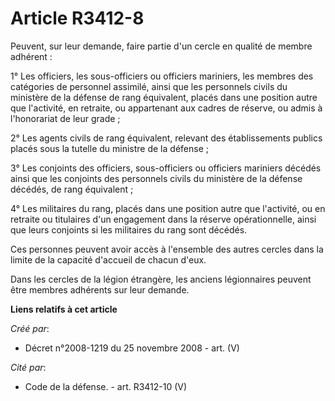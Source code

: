 # Article R3412-8

Peuvent, sur leur demande, faire partie d'un cercle en qualité de membre adhérent :

1° Les officiers, les sous-officiers ou officiers mariniers, les membres des catégories de personnel assimilé, ainsi que les
personnels civils du ministère de la défense de rang équivalent, placés dans une position autre que l'activité, en retraite,
ou appartenant aux cadres de réserve, ou admis à l'honorariat de leur grade ;

2° Les agents civils de rang équivalent, relevant des établissements publics placés sous la tutelle du ministre de la
défense ;

3° Les conjoints des officiers, sous-officiers ou officiers mariniers décédés ainsi que les conjoints des personnels civils
du ministère de la défense décédés, de rang équivalent ;

4° Les militaires du rang, placés dans une position autre que l'activité, ou en retraite ou titulaires d'un engagement dans
la réserve opérationnelle, ainsi que leurs conjoints si les militaires du rang sont décédés.

Ces personnes peuvent avoir accès à l'ensemble des autres cercles dans la limite de la capacité d'accueil de chacun d'eux.

Dans les cercles de la légion étrangère, les anciens légionnaires peuvent être membres adhérents sur leur demande.

**Liens relatifs à cet article**

_Créé par_:

  - Décret n°2008-1219 du 25 novembre 2008 - art. (V)

_Cité par_:

  - Code de la défense. - art. R3412-10 (V)
